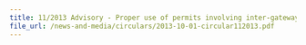 ```yaml
---
title: 11/2013 Advisory - Proper use of permits involving inter-gateway movement
file_url: /news-and-media/circulars/2013-10-01-circular112013.pdf
---
```

